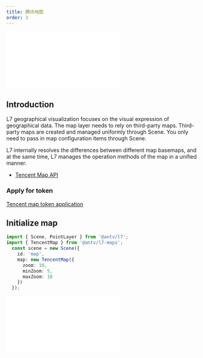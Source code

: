```yaml
---
title: 腾讯地图
order: 3
---
```


<embed src="@/docs/common/style.md"></embed>

## Introduction

L7 geographical visualization focuses on the visual expression of geographical data. The map layer needs to rely on third-party maps. Third-party maps are created and managed uniformly through Scene. You only need to pass in map configuration items through Scene.

L7 internally resolves the differences between different map basemaps, and at the same time, L7 manages the operation methods of the map in a unified manner.

* [Tencent Map API](https://lbs.qq.com/webApi/javascriptGL/glGuide/glOverview)

### Apply for token

[Tencent map token application](https://lbs.qq.com/webApi/javascriptGL/glGuide/glBasic)

## Initialize map

```ts
import { Scene, PointLayer } from '@antv/l7';
import { TencentMap } from '@antv/l7-maps';
  const scene = new Scene({
    id: 'map',
    map: new TencentMap({
      zoom: 10,
      minZoom: 5,
      maxZoom: 18
    })
  });
```

<embed src="@/docs/common/map.zh.md"></embed>

